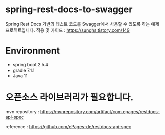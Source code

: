 # spring-rest-docs-to-swagger

Spring Rest Docs 기반의 테스트 코드를 Swagger에서 사용할 수 있도록 하는 예제 프로젝트입니다.
적용 및 가이드 : https://sunghs.tistory.com/149

# Environment
- spring boot 2.5.4
- gradle 7.1.1
- Java 11

# 오픈소스 라이브러리가 필요합니다.
mvn repository : https://mvnrepository.com/artifact/com.epages/restdocs-api-spec

reference : https://github.com/ePages-de/restdocs-api-spec
